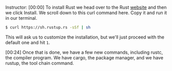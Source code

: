 Instructor: [00:00] To install Rust we head over to the Rust [website](https://www.rust-lang.org/tools/install) and then we click Install. We scroll down to this curl command here. Copy it and run it in our terminal. 

```bash
$ curl https://sh.rustup.rs -sSf | sh
```

This will ask us to customize the installation, but we'll just proceed with the default one and hit `1`.

[00:24] Once that is done, we have a few new commands, including rustc, the compiler program. We have cargo, the package manager, and we have rustup, the tool chain command.
